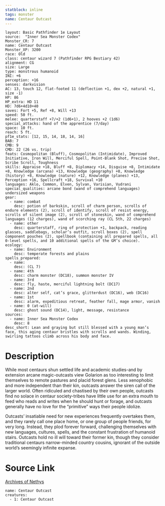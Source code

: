 ```yaml
---
statblock: inline
tags: monster
name: Centaur Outcast
---
```

```statblock
layout: Basic Pathfinder 1e Layout
source:  "Inner Sea Monster Codex"
Monster_CR: 7
name: Centaur Outcast
Monster_XP: 3200
race: Old
class: centaur wizard 7 (Pathfinder RPG Bestiary 42)
alignment: CG
size: Large
type: monstrous humanoid
INI: +6
perception: +16
senses: darkvision
AC: 13, touch 12, flat-footed 11 (deflection +1, dex +2, natural +1, size -1)
HP: 86
HP_extra: HD 11
HD: 7d6+4d10+40
saves: Fort +5, Ref +8, Will +13
speed: 50 ft.
melee: quarterstaff +7/+2 (1d6+1), 2 hooves +2 (1d6)
special_attacks: hand of the apprentice (7/day)
space: 10 ft.
reach: 5 ft.
pf1e_stats: [12, 15, 14, 18, 14, 16]
BAB: 7
CMB: 9
CMD: 22 (26 vs. trip)
feats: Cosmopolitan (Bluff), Cosmopolitan (Intimidate), Improved Initiative, Iron Will, Merciful Spell, Point-Blank Shot, Precise Shot, Scribe Scroll, Toughness
skills: Appraise +18, Bluff +8, Diplomacy +14, Disguise +8, Intimidate +8, Knowledge (arcana) +13, Knowledge (geography) +8, Knowledge (history) +8, Knowledge (nature) +12, Knowledge (planes) +13, Perception +16, Spellcraft +18, Survival +10
languages: Aklo, Common, Elven, Sylvan, Varisian, Vudrani
special_qualities: arcane bond (wand of comprehend languages) undersized weapons
gear:
  - name: combat
    desc: potion of barkskin, scroll of charm person, scrolls of endure elements (2), scroll of identify, scroll of resist energy, scrolls of silent image (2), scroll of stoneskin, wand of comprehend languages (12 charges), wand of scorching ray (CL 5th, 22 charges)
  - name: other
    desc: quarterstaff, ring of protection +1, backpack, reading glasses, saddlebags, scholar’s outfit, scroll boxes (2), spell component pouches (2), spellbook (containing all prepared spells, all 0-level spells, and 10 additional spells of the GM’s choice).
ecology:
  - name: Environment
    desc: temperate forests and plains
spells_prepared:
  - name:
    desc: (CL 7)
  - name: 4th
    desc: charm monster (DC18), summon monster IV
  - name: 3rd
    desc: fly, haste, merciful lightning bolt (DC17)
  - name: 2nd
    desc: alter self, cat’s grace, glitterdust (DC16), web (DC16)
  - name: 1st
    desc: alarm, expeditious retreat, feather fall, mage armor, vanish
  - name: 0 (at-will)
    desc: ghost sound (DC14), light, message, resistance
sources:
  - name: Inner Sea Monster Codex
    desc: 8
desc_short: Lean and graying but still blessed with a young man’s face, this aging centaur bristles with scrolls and wands. Winding, swirling tattoos climb across his body and face.
```
# Description
While most centaurs shun settled life and academic studies-and by extension arcane magic-outcasts view Golarion as too interesting to limit themselves to remote pastures and placid forest glens. Less xenophobic and more independent than their kin, outcasts answer the siren call of the larger world. Often ridiculed and chastised by their own people, outcasts find no solace in centaur society-tribes have little use for an extra mouth to feed who reads and writes when he should hunt or forage, and outcasts generally have no love for the “primitive” ways their people idolize.

Outcasts’ insatiable need for new experiences frequently overtakes them, and they rarely call one place home, or one group of people friends, for very long. Instead, they plod forever forward, challenging themselves with new languages, cultures, spells, and the constant frustration of humanoid stairs. Outcasts hold no ill will toward their former kin, though they consider traditional centaurs narrow-minded country cousins, ignorant of the outside world’s seemingly infinite expanse.
# Source Link
[Archives of Nethys](https://aonprd.com/MonsterDisplay.aspx?ItemName=Centaur%20Outcast)
```encounter-table
name: Centaur Outcast
creatures:
  - 1: Centaur Outcast
```
